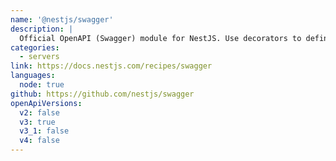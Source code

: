```yaml
---
name: '@nestjs/swagger'
description: |
  Official OpenAPI (Swagger) module for NestJS. Use decorators to define OpenAPI endpoint documentation, parameters and return types. Integrates tightly with a NestJS application. Ships with Swagger UI and serves OpenAPI v3 spec.
categories:
  - servers
link: https://docs.nestjs.com/recipes/swagger
languages:
  node: true
github: https://github.com/nestjs/swagger
openApiVersions:
  v2: false
  v3: true
  v3_1: false
  v4: false
---
```

